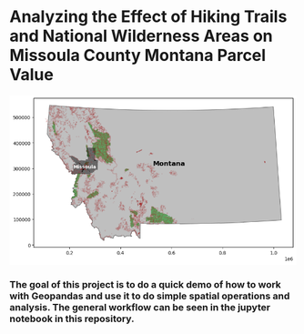 # Analyzing the Effect of Hiking Trails and National Wilderness Areas on Missoula County Montana Parcel Value

![Montana](images/1.png)

### The goal of this project is to do a quick demo of how to work with Geopandas and use it to do simple spatial operations and analysis. The general workflow can be seen in the jupyter notebook in this repository. 
